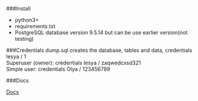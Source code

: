 ###Install
* python3+
* requirements.txt
* PostgreSQL database version 9.5.14 but can be use earlier version(not testing)

###Credentials
dump.sql creates the database, tables and data, credentials lesya / 1  
Superuser (owner): credentials lesya / zaqwedcxsd321  
Simple user: credentials Olya / 123456789

###Docs

[Docs](Docs/RetailShopsProjectAPI.html)